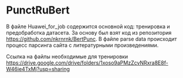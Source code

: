 # PunctRuBert
В файле Huawei_for_job содержится основной код: тренировка и предобработка датасета.
За основу был взят код из репозитория https://github.com/nkrnrnk/BertPunc.
В файле parse data происходит процесс парсинга сайта с литературными произведениями.

Ссылка на файлы необходимые для тренировки https://drive.google.com/drive/folders/1xoso9aPMzZcvNRxra8E8f-W46ie4TxMj?usp=sharing
